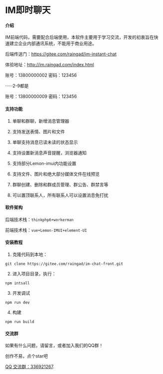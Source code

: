 # IM即时聊天

#### 介绍
IM前端代码，需要配合后端使用，本软件主要用于学习交流，开发的初衷旨在快速建立企业内部通讯系统，不能用于商业用途。

后端传送门：https://gitee.com/raingad/im-instant-chat

体验地址：http://im.raingad.com/index.html

账号：13800000002  密码：123456

······2-9都是

账号：13800000009  密码：123456

#### 支持功能

1. 单聊和群聊，新增消息管理器

2. 支持发送表情、图片和文件

3. 单聊支持消息已读未读的状态显示

4. 支持设置新消息声音提醒，浏览器通知

5. 支持部分Lemon-imui内功能设置

6. 支持文件、图片和绝大部分媒体文件在线预览

7. 群聊创建、删除和群成员管理、群公告、群禁言等

8. 可以置顶联系人，所有联系人可以设置消息免打扰

#### 软件架构

后端技术栈：`thinkphp6+workerman`

前端技术栈：`vue+Lemon-IMUI+element-UI`


#### 安装教程
1.  克隆代码到本地： 
``` 
git clone https://gitee.com/raingad/im-chat-front.git
```
2.  进入项目目录，执行： 
```
npm intsall
```
3.  开发调试
```
npm run dev
```

4.  构建
```
npm run build
```


#### 交流群
如果有什么问题，请留言，或者加入我们的QQ群！

创作不易，点个star吧

[QQ 交流群：336921267](https://jq.qq.com/?_wv=1027&k=jMQAt9lh).

